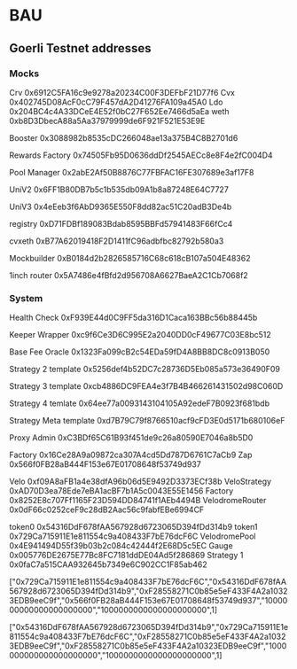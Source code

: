 # BAU

## Goerli Testnet addresses

### Mocks

Crv  0x6912C5FA16c9e9278a20234C00F3DEFbF21D77f6
Cvx  0x402745D08AcF0cC79F457dA2D41276FA109a45A0
Ldo  0x204BC4c4A33DCeE4E52f0bC27F652Ee7466d5aEa
weth  0xb8D3DbecA88a5Aa37979999de6F921F521E53E9E

Booster  0x3088982b8535cDC266048ae13a375B4C8B2701d6

Rewards Factory  0x74505Fb95D0636ddDf2545AECc8e8F4e2fC004D4

Pool Manager  0x2abE2Af50B8876C77FBFAC16FE307689e3af17F8

UniV2  0x6FF1B80DB7b5c1b535db09A1b8a87248E64C7727

UniV3  0x4eEeb3f6AbD9365E550F8dd82ac51C20adB3De4b

registry 0xD71FDBf189083Bdab8595BBFd57941483F66fCc4

cvxeth 0xB77A62019418F2D1411fC96adbfbc82792b580a3

Mockbuilder 0xB0184d2b2826585716C68c618cB107a504E48362

1inch router 0x5A7486e4fBfd2d956708A6627BaeA2C1Cb7068f2

### System

Health Check  0xF939E44d0C9FF5da316D1Caca163BBc56b88445b

Keeper Wrapper  0xc9f6Ce3D6C995E2a2040DD0cF49677C03E8bc512

Base Fee Oracle  0x1323Fa099cB2c54EDa59fD4A8BB8DC8c0913B050

Strategy 2 template  0x5256def4b52DC7c28736D5Eb085a573e36490F09

Strategy 3 template 0xcb4886DC9FEA4e3f7B4B466261431502d98C060D

Strategy 4 temlate 0x64ee77a0093143104105A92edeF7B0923f681bdb

Strategy Meta template 0xd7B79C79f8766510acf9cFD3E0d5171b680106eF

Proxy Admin 0xC3BDf65C61B93f451de9c26a80590E7046a8b5D0

Factory
0x16Ce28A9a09872ca307A4cd5Dd787D6761C7aCb9
Zap 0x566f0FB28aB444F153e67E01708648f53749d937


Velo 0xf09A8aFB1a4e38dfA96b06d5E9492D3373ECf38b
VeloStrategy 0xAD70D3ea78Ede7eBA1acBF7b1A5c0043E55E1456
Factory 0x8252E8c707Ff1165F23D594DD84741f1AEb4494B
VelodromeRouter 0x0dF66c0252ceF9c28dB2Aac56c9fabfEBe6994CF


token0 0x54316DdF678fAA567928d6723065D394fDd314b9
token1 0x729Ca715911E1e811554c9a408433F7bE76dcF6C
VelodromePool 0x4E941494D55f39b03b2c084c42444f2E68D5c5EC
Gauge 0x005776DE2675E77Bc8FC7181ddDE04Ad5f286869
Strategy 1 0x0faC7a515CAA932645b7349e6C902CC1F85ab462


["0x729Ca715911E1e811554c9a408433F7bE76dcF6C","0x54316DdF678fAA567928d6723065D394fDd314b9","0xF28558271C0b85e5eF433F4A2a10323EDB9eeC9f","0x566f0FB28aB444F153e67E01708648f53749d937","1000000000000000000000","1000000000000000000000",1]


["0x54316DdF678fAA567928d6723065D394fDd314b9","0x729Ca715911E1e811554c9a408433F7bE76dcF6C","0xF28558271C0b85e5eF433F4A2a10323EDB9eeC9f","0xF28558271C0b85e5eF433F4A2a10323EDB9eeC9f","1000000000000000000000","1000000000000000000000",1]